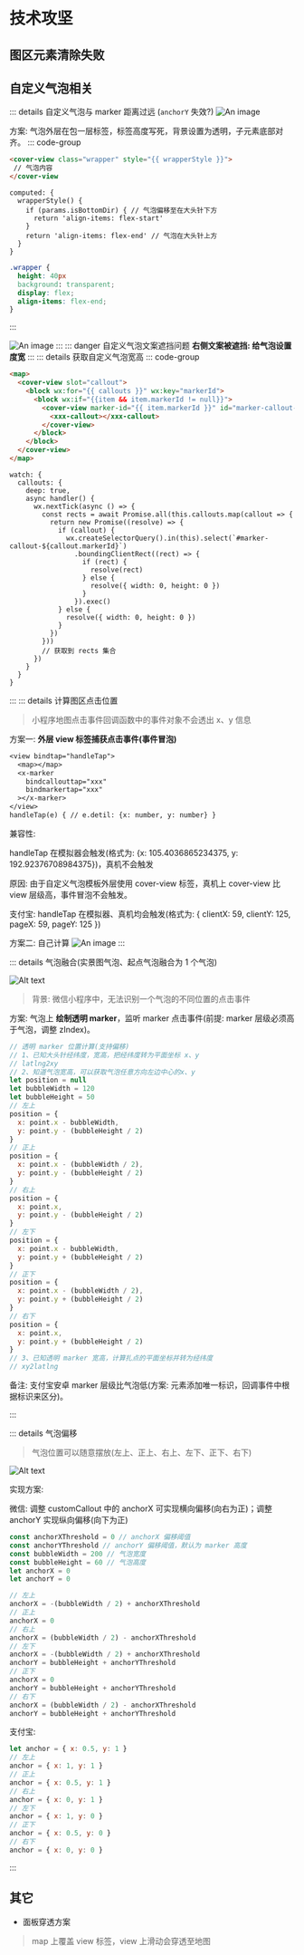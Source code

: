 # 技术攻坚

## 图区元素清除失败

## 自定义气泡相关
::: details 自定义气泡与 marker 距离过远 (`anchorY` 失效?)
![An image](./images/q1.png)

方案: 气泡外层在包一层标签，标签高度写死，背景设置为透明，子元素底部对齐。
::: code-group
```html
<cover-view class="wrapper" style="{{ wrapperStyle }}">
 // 气泡内容
</cover-view
```
```vue
computed: {
  wrapperStyle() {
    if (params.isBottomDir) { // 气泡偏移至在大头针下方
      return 'align-items: flex-start'
    }
    return 'align-items: flex-end' // 气泡在大头针上方
  }
}
```
```css
.wrapper {
  height: 40px
  background: transparent;
  display: flex;
  align-items: flex-end;
}
```
:::

![An image](./images/q2.png)
::: 
::: danger 自定义气泡文案遮挡问题
**右侧文案被遮挡: 给气泡设置度宽**
:::
::: details 获取自定义气泡宽高
::: code-group
```html
<map>
  <cover-view slot="callout">
    <block wx:for="{{ callouts }}" wx:key="markerId">
      <block wx:if="{{item && item.markerId != null}}">
        <cover-view marker-id="{{ item.markerId }}" id="marker-callout-{{item.markerId}}">
          <xxx-callout></xxx-callout>
        </cover-view>
      </block>
    </block>
  </cover-view>
</map>
```
```vue
watch: {
  callouts: {
    deep: true,
    async handler() {
      wx.nextTick(async () => {
        const rects = await Promise.all(this.callouts.map(callout => {
          return new Promise((resolve) => {
            if (callout) {
              wx.createSelectorQuery().in(this).select(`#marker-callout-${callout.markerId}`)
                .boundingClientRect((rect) => {
                  if (rect) {
                    resolve(rect)
                  } else {
                    resolve({ width: 0, height: 0 })
                  }
                }).exec()
            } else {
              resolve({ width: 0, height: 0 })
            }
          })
        }))
        // 获取到 rects 集合
      })
    }
  }
}
```
:::
::: details 计算图区点击位置

> 小程序地图点击事件回调函数中的事件对象不会透出 x、y 信息
  
方案一: **外层 view 标签捕获点击事件(事件冒泡)**
```txt
<view bindtap="handleTap">
  <map></map>
  <x-marker
    bindcallouttap="xxx"
    bindmarkertap="xxx"
  ></x-marker>
</view>
handleTap(e) { // e.detil: {x: number, y: number} }
```
兼容性:

handleTap 在模拟器会触发(格式为: {x: 105.4036865234375, y: 192.92376708984375})，真机不会触发

原因: 由于自定义气泡模板外层使用 cover-view 标签，真机上 cover-view 比 view 层级高，事件冒泡不会触发。

支付宝: handleTap 在模拟器、真机均会触发(格式为: { clientX: 59, clientY: 125, pageX: 59, pageY: 125 })

方案二: 自己计算
![An image](./images/calcTapXy.png)
:::

::: details 气泡融合(实景图气泡、起点气泡融合为 1 个气泡)

![Alt text](./images/image.png)

> 背景: 微信小程序中，无法识别一个气泡的不同位置的点击事件

方案: 气泡上 **绘制透明 marker**，监听 marker 点击事件(前提: marker 层级必须高于气泡，调整 zIndex)。
```javascript
// 透明 marker 位置计算(支持偏移)
// 1、已知大头针经纬度，宽高，把经纬度转为平面坐标 x、y
// latlng2xy
// 2、知道气泡宽高，可以获取气泡任意方向左边中心的x、y
let position = null
let bubbleWidth = 120
let bubbleHeight = 50
// 左上
position = { 
  x: point.x - bubbleWidth,
  y: point.y - (bubbleHeight / 2)
}
// 正上
position = {
  x: point.x - (bubbleWidth / 2),
  y: point.y - (bubbleHeight / 2)
}
// 右上
position = { 
  x: point.x,
  y: point.y - (bubbleHeight / 2)
}
// 左下
position = { 
  x: point.x - bubbleWidth,
  y: point.y + (bubbleHeight / 2)
}
// 正下
position = { 
  x: point.x - (bubbleWidth / 2),
  y: point.y + (bubbleHeight / 2)
}
// 右下
position = { 
  x: point.x,
  y: point.y + (bubbleHeight / 2)
}
// 3、已知透明 marker 宽高，计算扎点的平面坐标并转为经纬度
// xy2latlng
```

备注: 支付宝安卓 marker 层级比气泡低(方案: 元素添加唯一标识，回调事件中根据标识来区分)。

:::

::: details 气泡偏移

> 气泡位置可以随意摆放(左上、正上、右上、左下、正下、右下)

![Alt text](./images/rotate.png)

实现方案:

微信: 调整 customCallout 中的 anchorX 可实现横向偏移(向右为正)；调整 anchorY 实现纵向偏移(向下为正)
```javascript
const anchorXThreshold = 0 // anchorX 偏移阈值
const anchorYThreshold // anchorY 偏移阈值，默认为 marker 高度
const bubbleWidth = 200 // 气泡宽度
const bubbleHeight = 60 // 气泡高度
let anchorX = 0
let anchorY = 0

// 左上
anchorX = -(bubbleWidth / 2) + anchorXThreshold
// 正上
anchorX = 0
// 右上
anchorX = (bubbleWidth / 2) - anchorXThreshold
// 左下
anchorX = -(bubbleWidth / 2) + anchorXThreshold
anchorY = bubbleHeight + anchorYThreshold
// 正下
anchorX = 0
anchorY = bubbleHeight + anchorYThreshold
// 右下
anchorX = (bubbleWidth / 2) - anchorXThreshold
anchorY = bubbleHeight + anchorYThreshold
```
支付宝: 
```javascript
let anchor = { x: 0.5, y: 1 }
// 左上
anchor = { x: 1, y: 1 }
// 正上
anchor = { x: 0.5, y: 1 }
// 右上
anchor = { x: 0, y: 1 }
// 左下
anchor = { x: 1, y: 0 }
// 正下
anchor = { x: 0.5, y: 0 }
// 右下
anchor = { x: 0, y: 0 }
```
:::

## 其它
- 面板穿透方案
> map 上覆盖 view 标签，view 上滑动会穿透至地图
